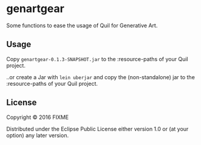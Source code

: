 # genartgear

Some functions to ease the usage of Quil for Generative Art.

## Usage

Copy `genartgear-0.1.3-SNAPSHOT.jar` to the :resource-paths of your Quil project. 

..or create a Jar with `lein uberjar` and copy the (non-standalone) jar to the :resource-paths of your Quil project.

## License

Copyright © 2016 FIXME

Distributed under the Eclipse Public License either version 1.0 or (at
your option) any later version.
